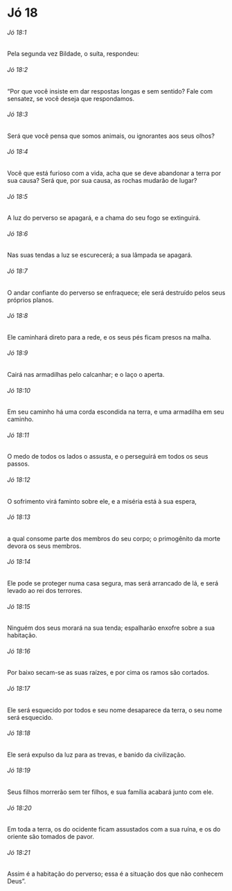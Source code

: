 # Jó 18

###### Jó 18:1

Pela segunda vez Bildade, o suíta, respondeu:

###### Jó 18:2

“Por que você insiste em dar respostas longas e sem sentido? Fale com sensatez, se você deseja que respondamos.

###### Jó 18:3

Será que você pensa que somos animais, ou ignorantes aos seus olhos?

###### Jó 18:4

Você que está furioso com a vida, acha que se deve abandonar a terra por sua causa? Será que, por sua causa, as rochas mudarão de lugar?

###### Jó 18:5

A luz do perverso se apagará, e a chama do seu fogo se extinguirá.

###### Jó 18:6

Nas suas tendas a luz se escurecerá; a sua lâmpada se apagará.

###### Jó 18:7

O andar confiante do perverso se enfraquece; ele será destruído pelos seus próprios planos.

###### Jó 18:8

Ele caminhará direto para a rede, e os seus pés ficam presos na malha.

###### Jó 18:9

Cairá nas armadilhas pelo calcanhar; e o laço o aperta.

###### Jó 18:10

Em seu caminho há uma corda escondida na terra, e uma armadilha em seu caminho.

###### Jó 18:11

O medo de todos os lados o assusta, e o perseguirá em todos os seus passos.

###### Jó 18:12

O sofrimento virá faminto sobre ele, e a miséria está à sua espera,

###### Jó 18:13

a qual consome parte dos membros do seu corpo; o primogênito da morte devora os seus membros.

###### Jó 18:14

Ele pode se proteger numa casa segura, mas será arrancado de lá, e será levado ao rei dos terrores.

###### Jó 18:15

Ninguém dos seus morará na sua tenda; espalharão enxofre sobre a sua habitação.

###### Jó 18:16

Por baixo secam-se as suas raízes, e por cima os ramos são cortados.

###### Jó 18:17

Ele será esquecido por todos e seu nome desaparece da terra, o seu nome será esquecido.

###### Jó 18:18

Ele será expulso da luz para as trevas, e banido da civilização.

###### Jó 18:19

Seus filhos morrerão sem ter filhos, e sua família acabará junto com ele.

###### Jó 18:20

Em toda a terra, os do ocidente ficam assustados com a sua ruína, e os do oriente são tomados de pavor.

###### Jó 18:21

Assim é a habitação do perverso; essa é a situação dos que não conhecem Deus”.

